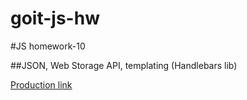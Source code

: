# goit-js-hw

#JS homework-10

##JSON, Web Storage API, templating (Handlebars lib)

[Production link](http://fls.guru/www/massqeen/hw10/)
